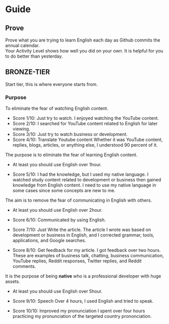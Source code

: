 # Guide 
## Prove 
Prove what you are trying to learn English each day as Github commits the annual calendar. <br>
Your Activity Level shows how well you did on your own. It is helpful for you to do better than yesterday.

## BRONZE-TIER
Start tier, this is where everyone starts from.

### Purpose 
To eliminate the fear of watching English content.
- Score 1/10: Just try to watch.
I enjoyed watching the YouTube content.
- Score 2/10: I searched for YouTube content related to English for later viewing.
- Score 3/10: Just try to watch business or development.
- Score 4/10: Translate Youtube content
Whether it was YouTube content, replies, blogs, articles, or anything else, I understood 90 percent of it.
 
The purpose is to eliminate the fear of learning English content.
- At least you should use English over 1hour.

- Score 5/10: I had the knowledge, but I used my native language.
I watched study content related to development or business then gained knowledge from English content. I need to use my native language in some cases since some concepts are new to me.

The aim is to remove the fear of communicating in English with others.
- At least you should use English over 2hour.

- Score 6/10: Communicated by using English.
- Score 7/10: Just Write the article.
The article I wrote was based on development or business in English, and I corrected grammar, tools, applications, and Google searches.
- Score 8/10: Get feedback for my article.
I got feedback over two hours. These are examples of business talk, chatting, business communication, YouTube replies, Reddit responses, Twitter replies, and Reddit comments.

It is the purpose of being **native** who is a professional developer with huge assets.
- At least you should use English over 5hour.

- Score 9/10: Speech
Over 4 hours, I used English and tried to speak.
- Score 10/10: Improved my pronunciation
I spent over four hours practicing my pronunciation of the targeted country prononciation.
